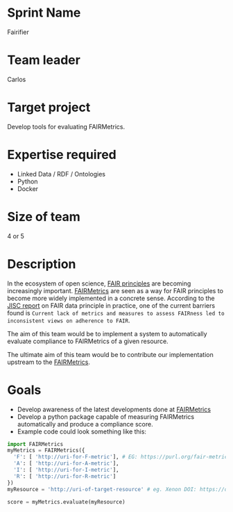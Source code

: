 # Sprint Name

Fairifier

# Team leader

Carlos

# Target project

Develop tools for evaluating FAIRMetrics.

# Expertise required

 - Linked Data / RDF / Ontologies
 - Python
 - Docker

# Size of team

4 or 5

# Description

In the ecosystem of open science, [FAIR principles](https://www.dtls.nl/fair-data/fair-principles-explained/) are becoming increasingly important. [FAIRMetrics](http://fairmetrics.org) are seen as a way for FAIR principles to become more widely implemented in a concrete sense. According to the [JISC report](https://zenodo.org/record/1245568#.WxUq1HWFNhE) on FAIR data principle in practice, one of the current barriers found is `Current lack of metrics and measures to assess FAIRness led to inconsistent views on adherence to FAIR`.

The aim of this team would be to implement a system to automatically evaluate compliance to FAIRMetrics of a given resource.

The ultimate aim of this team would be to contribute our implementation upstream to the [FAIRMetrics](https://github.com/FAIRMetrics/Metrics/).

# Goals

 - Develop awareness of the latest developments done at [FAIRMetrics](https://github.com/FAIRMetrics/Metrics/)
 - Develop a python package capable of measuring FAIRMetrics automatically and produce a compliance score.
 - Example code could look something like this:

```python
import FAIRMetrics
myMetrics = FAIRMetrics({
  'F': [ 'http://uri-for-F-metric'], # EG: https://purl.org/fair-metrics/FM-F1A
  'A': [ 'http://uri-for-A-metric'],
  'I': [ 'http://uri-for-I-metric'],
  'R': [ 'http://uri-for-R-metric']
})
myResource = 'http://uri-of-target-resource' # eg. Xenon DOI: https://doi.org/10.5281/zenodo.1200251

score = myMetrics.evaluate(myResource)
```
